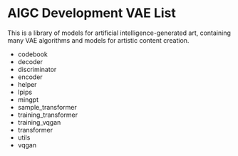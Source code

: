 # AIGC Development VAE List

This is a library of models for artificial intelligence-generated art, containing many VAE algorithms and models for artistic content creation.

* codebook
* decoder
* discriminator
* encoder
* helper
* lpips
* mingpt
* sample_transformer
* training_transformer
* training_vqgan
* transformer
* utils
* vqgan
